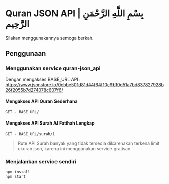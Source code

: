 # Quran JSON API | بِسْمِ اللَّهِ الرَّحْمَنِ الرَّحِيم

Silakan menggunakannya semoga berkah.

## Penggunaan

### Menggunakan service quran-json_api
Dengan mengakses BASE_URL API : https://www.jsonstore.io/0cbbe501d81d44f64f10c9b10d51a7bd837827928b26f2055b7d274078c607f6/
#### Mengakses API Quran Sederhana
```
GET - BASE_URL/ 
```
#### Mengakses API Surah Al Fatihah Lengkap
```
GET - BASE_URL/surah/1 
```
> Rute API Surah banyak yang tidak tersedia dikarenakan terkena limit ukuran json, karena ini menggunakan service gratisan.
### Menjalankan service sendiri

```bash
npm install
npm start
```
